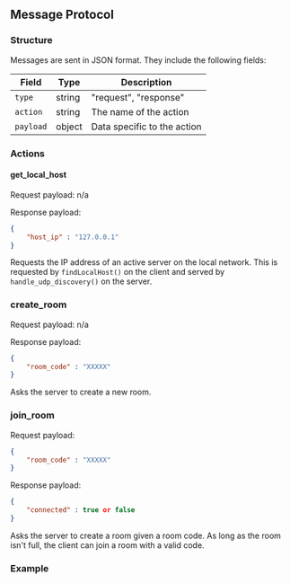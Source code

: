 ## Message Protocol

<!-- All messages must be length-prefixed. This means the message length shall be prepended to the message.
The header packet (containing the length) must be a 4 byte uint32_t or equivalent (big endian). -->

### Structure

Messages are sent in JSON format. They include the following fields:

| Field      | Type   | Description |
|------------|--------|-------------|
| `type`     | string | "request", "response" |
| `action`   | string | The name of the action |
| `payload`  | object | Data specific to the action |

### Actions

#### get_local_host
Request payload: n/a

Response payload:
```json
{
    "host_ip" : "127.0.0.1"
}
```

Requests the IP address of an active server on the local network.
This is requested by `findLocalHost()` on the client and served by
`handle_udp_discovery()` on the server.

### create_room
Request payload: n/a

Response payload:
```json
{
    "room_code" : "XXXXX"
}
```

Asks the server to create a new room.

### join_room
Request payload: 
```json
{
    "room_code" : "XXXXX"
}
```

Response payload:
```json
{
    "connected" : true or false
}
```

Asks the server to create a room given a room code.
As long as the room isn't full, the client can join a room with a valid code.

### Example